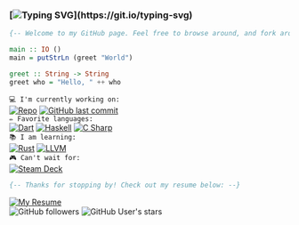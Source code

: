 ### [![Typing SVG](https://readme-typing-svg.herokuapp.com?height=30&lines=%F0%9F%91%8B+Hi+there%2C+I'm+glad+you're+here!!)](https://git.io/typing-svg)

<!--### My name is Ian McLerran, and I'm glad you're here!-->

```haskell
{-- Welcome to my GitHub page. Feel free to browse around, and fork around too if ya like! --}

main :: IO () 
main = putStrLn (greet "World") 

greet :: String -> String
greet who = "Hello, " ++ who
```

`💻 I'm currently working on:`<br>
[![Repo](https://img.shields.io/badge/Repo-Projectile%20Inferno-orange?style=flat)](https://github.com/imclerran/projectile-inferno)
[![GitHub last commit](https://img.shields.io/github/last-commit/imclerran/projectile-inferno)](https://github.com/imclerran/projectile-inferno)
<br>
`✏️ Favorite languages:`
<br>
[![Dart](https://img.shields.io/badge/-Dart-blue?logo=dart)](https://dart.dev)
[![Haskell](https://img.shields.io/badge/-Haskell-purple?logo=haskell)](https://haskell.org)
[![C Sharp](https://img.shields.io/badge/-C%20Sharp-009900?logo=csharp)](https://docs.microsoft.com/en-us/dotnet/csharp/)
<br>
 `📚 I am learning:`
<br>
[![Rust](https://img.shields.io/badge/-Rust-brown?logo=rust)](https://www.rust-lang.org)
[![LLVM](https://img.shields.io/badge/-LLVM-darkgrey?logo=llvm)](https://llvm.org)
<br>
`🎮 Can't wait for:`
<br>
[![Steam Deck](https://img.shields.io/badge/-My%20Steam%20Deck!!!-darkblue?logo=steamdeck)](https://steamdeck.com)

```haskell
{-- Thanks for stopping by! Check out my resume below: --}
```

[![My Resume](https://img.shields.io/badge/Resume-Download-blue?style=for-the-badge&link=https://www.dropbox.com/s/ylg918qc67kuype/Resume.pdf?dl=1)](https://www.dropbox.com/s/ylg918qc67kuype/Resume.pdf?dl=1)<br>
![GitHub followers](https://img.shields.io/github/followers/imclerran?style=social)
![GitHub User's stars](https://img.shields.io/github/stars/imclerran?style=social)



<!--
**imclerran/imclerran** is a ✨ _special_ ✨ repository because its `README.md` (this file) appears on your GitHub profile.

Here are some ideas to get you started:

- 🔭 I’m currently working on ...
- 🌱 I’m currently learning ...
- 👯 I’m looking to collaborate on ...
- 🤔 I’m looking for help with ...
- 💬 Ask me about ...
- 📫 How to reach me: ...
- 😄 Pronouns: ...
- ⚡ Fun fact: ...

`📝 Find my Resume here:`
<br>
[![My Resume](https://img.shields.io/badge/Resume-Download-blue?style=flat&link=https://www.dropbox.com/s/ylg918qc67kuype/Resume.pdf?dl=1)](https://www.dropbox.com/s/ylg918qc67kuype/Resume.pdf?dl=1)
<br>

[![My Resume](https://img.shields.io/badge/Resume-Download-blue?style=for-the-badge&link=https://www.dropbox.com/s/ylg918qc67kuype/Resume.pdf?dl=1)](https://www.dropbox.com/s/ylg918qc67kuype/Resume.pdf?dl=1)
-->

